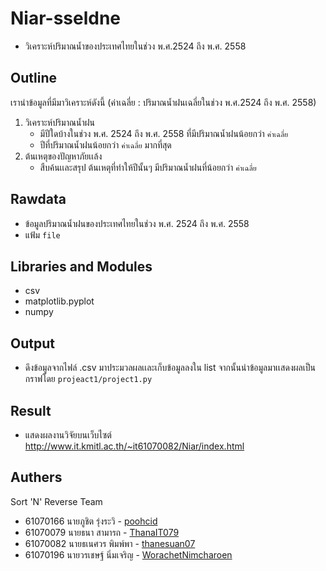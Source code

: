 # Niar-sseldne
- วิเคราะห์ปริมาณน้ำของประเทศไทยในช่วง พ.ศ.2524 ถึง พ.ศ. 2558

## Outline
เรานำข้อมูลที่มีมาวิเคราะห์ดังนี้ (ค่าเฉลี่ย : ปริมาณน้ำฝนเฉลี่ยในช่วง พ.ศ.2524 ถึง พ.ศ. 2558)
  1. วิเคราะห์ปริมาณน้ำฝน
     - มีปีใดบ้างในช่วง พ.ศ. 2524 ถึง พ.ศ. 2558 ที่มีปริมาณน้ำฝนน้อยกว่า `ค่าเฉลี่ย`
     - ปีที่ปริมาณน้ำฝนน้อยกว่า `ค่าเฉลี่ย` มากที่สุด
  2. ต้นเหตุของปัญหาภัยเเล้ง
     - สืบค้นเเละสรุป ต้นเหตุที่ทำให้ปีนั้นๆ มีปริมาณน้ำฝนที่น้อยกว่า `ค่าเฉลี่ย`

## Rawdata
 - ข้อมูลปริมาณน้ำฝนของประเทศไทยในช่วง พ.ศ. 2524 ถึง พ.ศ. 2558
 - แฟ้ม `file`


## Libraries and Modules
 - csv
 - matplotlib.pyplot
 - numpy

## Output
 - ดึงข้อมูลจากไฟล์ .csv มาประมวลผลเเละเก็บข้อมูลลงใน list
   จากนั้นนำข้อมูลมาเเสดงผลเป็นกราฟโดย `projeact1/project1.py`
   
## Result
- แสดงผลงานวิจัยบนเว็บไซต์ http://www.it.kmitl.ac.th/~it61070082/Niar/index.html
## Authers
Sort 'N' Reverse Team
- 61070166    นายภูชิต รุ่งระวิ     - [poohcid](https://github.com/poohcid)
- 61070079    นายธนา สามารถ         - [ThanaIT079](https://github.com/ThanaIT079)
- 61070082    นายธเนศวร พิมพ์พา     - [thanesuan07](https://github.com/thanesuan07)
- 61070196    นายวรเชษฐ์ นิ่มเจริญ  - [WorachetNimcharoen](https://github.com/WorachetNimcharoen)
